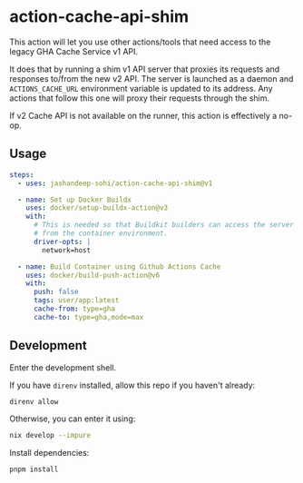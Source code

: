# action-cache-api-shim

This action will let you use other actions/tools that need access to the legacy
GHA Cache Service v1 API.

It does that by running a shim v1 API server that proxies its requests and
responses to/from the new v2 API. The server is launched as a daemon and
`ACTIONS_CACHE_URL` environment variable is updated to its address. Any actions
that follow this one will proxy their requests through the shim.

If v2 Cache API is not available on the runner, this action is effectively a
no-op.

## Usage

```yaml
steps:
  - uses: jashandeep-sohi/action-cache-api-shim@v1

  - name: Set up Docker Buildx
    uses: docker/setup-buildx-action@v3
    with:
      # This is needed so that Buildkit builders can access the server
      # from the container environment.
      driver-opts: |
        network=host

  - name: Build Container using Github Actions Cache
    uses: docker/build-push-action@v6
    with:
      push: false
      tags: user/app:latest
      cache-from: type=gha
      cache-to: type=gha,mode=max
```

## Development

Enter the development shell.

If you have `direnv` installed, allow this repo if you haven't already:

```sh
direnv allow
```

Otherwise, you can enter it using:

```sh
nix develop --impure
```

Install dependencies:

```sh
pnpm install
```
